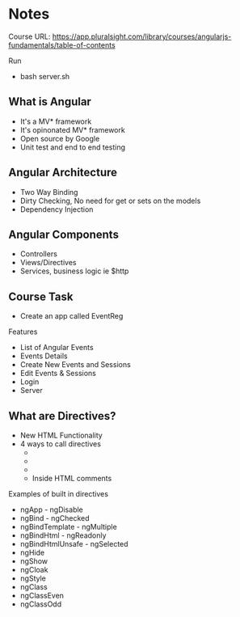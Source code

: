 # Notes

Course URL: https://app.pluralsight.com/library/courses/angularjs-fundamentals/table-of-contents

Run
- bash server.sh

## What is Angular

- It's a MV* framework
- It's opinonated MV* framework
- Open source by Google
- Unit test and end to end testing

## Angular Architecture

- Two Way Binding
- Dirty Checking, No need for get or sets on the models
- Dependency Injection

## Angular Components

- Controllers
- Views/Directives
- Services, business logic ie $http

## Course Task

- Create an app called EventReg

Features

- List of Angular Events
- Events Details
- Create New Events and Sessions
- Edit Events & Sessions
- Login
- Server

## What are Directives?

- New HTML Functionality
- 4 ways to call directives
	- <ng-form/>
	- <div ng-form />
	- <div class="ng-form"/>
	- Inside HTML comments

Examples of built in directives

- ngApp					- ngDisable
- ngBind					- ngChecked
- ngBindTemplate		- ngMultiple
- ngBindHtml			- ngReadonly
- ngBindHtmlUnsafe	- ngSelected
- ngHide
- ngShow
- ngCloak
- ngStyle
- ngClass
- ngClassEven
- ngClassOdd




